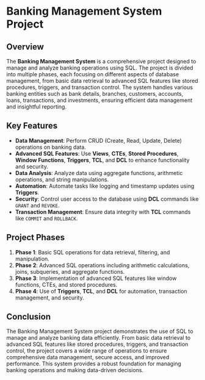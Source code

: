 # Banking Management System Project

## Overview
The **Banking Management System** is a comprehensive project designed to manage and analyze banking operations using SQL. The project is divided into multiple phases, each focusing on different aspects of database management, from basic data retrieval to advanced SQL features like stored procedures, triggers, and transaction control. The system handles various banking entities such as bank details, branches, customers, accounts, loans, transactions, and investments, ensuring efficient data management and insightful reporting.

## Key Features
- **Data Management**: Perform CRUD (Create, Read, Update, Delete) operations on banking data.
- **Advanced SQL Features**: Use **Views**, **CTEs**, **Stored Procedures**, **Window Functions**, **Triggers**, **TCL**, and **DCL** to enhance functionality and security.
- **Data Analysis**: Analyze data using aggregate functions, arithmetic operations, and string manipulations.
- **Automation**: Automate tasks like logging and timestamp updates using **Triggers**.
- **Security**: Control user access to the database using **DCL** commands like `GRANT` and `REVOKE`.
- **Transaction Management**: Ensure data integrity with **TCL** commands like `COMMIT` and `ROLLBACK`.

## Project Phases
1. **Phase 1**: Basic SQL operations for data retrieval, filtering, and manipulation.
2. **Phase 2**: Advanced SQL operations including arithmetic calculations, joins, subqueries, and aggregate functions.
3. **Phase 3**: Implementation of advanced SQL features like window functions, CTEs, and stored procedures.
4. **Phase 4**: Use of **Triggers**, **TCL**, and **DCL** for automation, transaction management, and security.

## Conclusion
The Banking Management System project demonstrates the use of SQL to manage and analyze banking data efficiently. From basic data retrieval to advanced SQL features like stored procedures, triggers, and transaction control, the project covers a wide range of operations to ensure comprehensive data management, secure access, and improved performance. This system provides a robust foundation for managing banking operations and making data-driven decisions.
